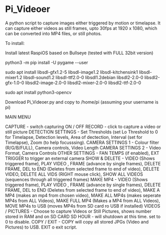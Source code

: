 # Pi_Videoer

A python script to capture images either triggered by motion or timelapse. It can capture either videos as still frames, upto 30fps at 1920 x 1080, which can be converted into MP4 files, or still photos.

To install:

Install latest RaspiOS based on Bullseye (tested with FULL 32bit version)

python3 -m pip install -U pygame --user

sudo apt install libsdl-gfx1.2-5 libsdl-image1.2 libsdl-kitchensink1 libsdl-mixer1.2 libsdl-sound1.2 libsdl-ttf2.0-0 libsdl1.2debian libsdl2-2.0-0 libsdl2-gfx-1.0-0 libsdl2-image-2.0-0 libsdl2-mixer-2.0-0 libsdl2-ttf-2.0-0

sudo apt install python3-opencv

Download Pi_Videoer.py and copy to /home/pi (assuming your username is pi)

MAIN MENU

CAPTURE - switch capturing ON / OFF
RECORD  - click to capture a video or still picture
DETECTION SETTINGS - Set Thresholds (set Lo Threshold to 0 for Timelapse, Detection levels, Area of dectection, Interval (set for Timelapse), Zoom (to help focusssing).
CAMERA SETTINGS 1 - Colour filter (R/G/B/FULL), Camera controls, Video Length
CAMERA SETTINGS 2 - Video Format, Camera Controls
OTHER SETTINGS    - FAN TEMPS (if enabled), EXT TRIGGER to trigger an external camera
SHOW & DELETE     - VIDEO (Shows triggered frame), PLAY VIDEO , FRAME (advance by single frames), DELETE FRAME, DEL to END (Deletes from selected frame to end of video), DELETE VIDEO, DELETE ALL VIDS (RIGHT mouse click), SHOW ALL VIDEOS (sequences through all triggered frames)
MAKE MP4  - VIDEO (Shows triggered frame), PLAY VIDEO , FRAME (advance by single frames), DELETE FRAME, DEL to END (Deletes from selected frame to end of video), MAKE A MP4 (makes an mp4 from chosen video), MAKE ALL MP4s (makes seperate MP4s from ALL Videos), MAKE FULL MP4 (Makes a MP4 from ALL Videos), MOVE MP4s to USB (moves MP4s from SD card ro USB if installed)
VIDEOS / PICTURES - Choose to capture Videos or Still Pictures, shows number stored in RAM and on SD CARD
SD HOUR - will shutdown at this time. set to 0 to disable.
COPY / EXIT - COPY will copy all stored JPGs (Video and Pictures) to USB. EXIT o exit script.

